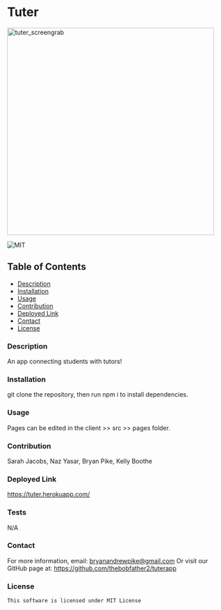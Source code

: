# Tuter

<img width="476" alt="tuter_screengrab" src="https://user-images.githubusercontent.com/107475188/231051942-19379375-4592-4e7c-a3d6-176d9b216993.png">

![MIT](https://img.shields.io/badge/license-mit-blue)
## Table of Contents
- [Description](#description)
- [Installation](#installation)
- [Usage](#usage)
- [Contribution](#contribution)
- [Deployed Link](#deployedlink)
- [Contact](#contact)
- [License](#license)
### Description
An app connecting students with tutors!
### Installation
git clone the repository, then run npm i to install dependencies.
### Usage
Pages can be edited in the client >> src >> pages folder.
### Contribution
Sarah Jacobs, Naz Yasar, Bryan Pike, Kelly Boothe
### Deployed Link
https://tuter.herokuapp.com/
### Tests
N/A
### Contact
For more information, email: [bryanandrewpike@gmail.com](mailto:bryanandrewpike@gmail.com)
Or visit our GitHub page at: https://github.com/thebobfather2/tuterapp

### License 
    This software is licensed under MIT License
